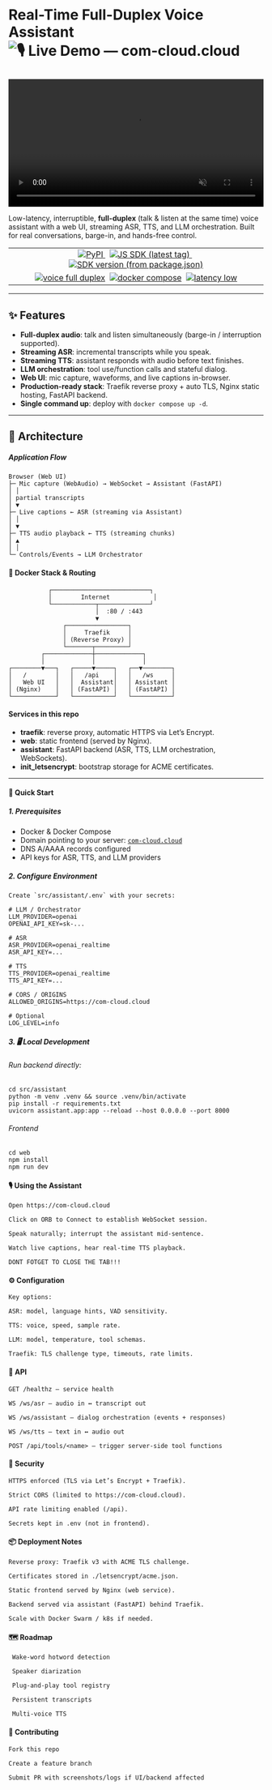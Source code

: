 # Real-Time Full-Duplex Voice Assistant <img alt="🎙️ Live Demo — com-cloud.cloud" src="https://img.shields.io/badge/%F0%9F%8E%99%EF%B8%8F%20Live%20Demo-com--cloud.cloud-orange?style=for-the-badge"/> </p>
<video
  src="https://github.com/leo007-htun/full_duplex_assistant/releases/download/v-media-1/full_duplex.mp4"
  controls muted playsinline width="100%">
</video>

Low-latency, interruptible, **full-duplex** (talk & listen at the same time) voice assistant with a web UI, streaming ASR, TTS, and LLM orchestration. Built for real conversations, barge-in, and hands-free control.

<table align="center">
  <tr>
    <td align="center">
      <a href="https://pypi.org/project/full-duplex-assistant/">
        <img alt="PyPI"
             src="https://img.shields.io/pypi/v/full-duplex-assistant.svg?logo=pypi&label=PyPI&style=for-the-badge">
      </a>&nbsp;
      <a href="https://github.com/leo007-htun/full_duplex_assistant/releases">
        <img alt="JS SDK (latest tag)"
             src="https://img.shields.io/github/v/tag/leo007-htun/full_duplex_assistant?label=JS%20SDK&filter=js-v%2A&style=for-the-badge">
      </a>&nbsp;
      <a href="https://github.com/leo007-htun/full_duplex_assistant/tree/main/sdk-js">
        <img alt="SDK version (from package.json)"
             src="https://img.shields.io/github/package-json/v/leo007-htun/full_duplex_assistant?filename=sdk-js/package.json&label=SDK%20version&style=for-the-badge">
      </a>
    </td>
  </tr>
  <tr>
    <td align="center">
      <a href="#"><img alt="voice full duplex" src="https://img.shields.io/badge/voice-full--duplex-4A90E2?style=for-the-badge"></a>&nbsp;
      <a href="https://docs.docker.com/compose/"><img alt="docker compose" src="https://img.shields.io/badge/docker-compose-0db7ed?logo=docker&logoColor=white&style=for-the-badge"></a>&nbsp;
      <a href="#"><img alt="latency low" src="https://img.shields.io/badge/latency-low-brightgreen?style=for-the-badge"></a>
    </td>
  </tr>
</table>



---

## ✨ Features

- **Full-duplex audio**: talk and listen simultaneously (barge-in / interruption supported).
- **Streaming ASR**: incremental transcripts while you speak.
- **Streaming TTS**: assistant responds with audio before text finishes.
- **LLM orchestration**: tool use/function calls and stateful dialog.
- **Web UI**: mic capture, waveforms, and live captions in-browser.
- **Production-ready stack**: Traefik reverse proxy + auto TLS, Nginx static hosting, FastAPI backend.
- **Single command up**: deploy with `docker compose up -d`.

---

## 🧭 Architecture

##### Application Flow

    Browser (Web UI)
    ├─ Mic capture (WebAudio) → WebSocket → Assistant (FastAPI)
    │ │
    │ partial transcripts
    │ ▼
    ├─ Live captions ← ASR (streaming via Assistant)
    │ │
    │ ▼
    ├─ TTS audio playback ← TTS (streaming chunks)
    │ ▲
    │ │
    └─ Controls/Events → LLM Orchestrator

#### 🐋 Docker Stack & Routing

               ┌───────────────────────────┐
               │        Internet            │
               └────────────┬──────────────┘
                            │  :80 / :443
                            ▼
                   ┌─────────────────┐
                   │     Traefik     │
                   │ (Reverse Proxy) │
                   └───────┬─────────┘
             ┌─────────────┼─────────────┐
             │             │             │
    ┌────────▼───┐   ┌─────▼─────┐   ┌──▼────────┐
    │   /        │   │   /api    │   │   /ws     │
    │   Web UI   │   │  Assistant│   │ Assistant │
    │ (Nginx)    │   │ (FastAPI) │   │ (FastAPI) │
    └────────────┘   └───────────┘   └───────────┘

  
#### Services in this repo

- **traefik**: reverse proxy, automatic HTTPS via Let’s Encrypt.
- **web**: static frontend (served by Nginx).
- **assistant**: FastAPI backend (ASR, TTS, LLM orchestration, WebSockets).
- **init_letsencrypt**: bootstrap storage for ACME certificates.

---

#### 🚀 Quick Start

##### 1. Prerequisites
- Docker & Docker Compose
- Domain pointing to your server: [`com-cloud.cloud`](https://com-cloud.cloud)
- DNS A/AAAA records configured
- API keys for ASR, TTS, and LLM providers

##### 2. Configure Environment

    Create `src/assistant/.env` with your secrets:

    # LLM / Orchestrator
    LLM_PROVIDER=openai
    OPENAI_API_KEY=sk-...
    
    # ASR
    ASR_PROVIDER=openai_realtime
    ASR_API_KEY=...
    
    # TTS
    TTS_PROVIDER=openai_realtime
    TTS_API_KEY=...
    
    # CORS / ORIGINS
    ALLOWED_ORIGINS=https://com-cloud.cloud
    
    # Optional
    LOG_LEVEL=info


##### 3. 🖥️ Local Development

###### Run backend directly:

    cd src/assistant
    python -m venv .venv && source .venv/bin/activate
    pip install -r requirements.txt
    uvicorn assistant.app:app --reload --host 0.0.0.0 --port 8000

###### Frontend
    cd web
    npm install
    npm run dev

#### 🎙️ Using the Assistant

    Open https://com-cloud.cloud
    
    Click on ORB to Connect to establish WebSocket session.
    
    Speak naturally; interrupt the assistant mid-sentence.
    
    Watch live captions, hear real-time TTS playback.
    
    DONT FOTGET TO CLOSE THE TAB!!!

#### ⚙️ Configuration

    Key options:
    
    ASR: model, language hints, VAD sensitivity.
    
    TTS: voice, speed, sample rate.
    
    LLM: model, temperature, tool schemas.
    
    Traefik: TLS challenge type, timeouts, rate limits.

#### 🔌 API

    GET /healthz – service health
    
    WS /ws/asr – audio in ↔ transcript out
    
    WS /ws/assistant – dialog orchestration (events + responses)
    
    WS /ws/tts – text in ↔ audio out
    
    POST /api/tools/<name> – trigger server-side tool functions

#### 🔐 Security

    HTTPS enforced (TLS via Let’s Encrypt + Traefik).
    
    Strict CORS (limited to https://com-cloud.cloud).
    
    API rate limiting enabled (/api).
    
    Secrets kept in .env (not in frontend).

#### 📦 Deployment Notes

    Reverse proxy: Traefik v3 with ACME TLS challenge.
    
    Certificates stored in ./letsencrypt/acme.json.
    
    Static frontend served by Nginx (web service).
    
    Backend served via assistant (FastAPI) behind Traefik.
    
    Scale with Docker Swarm / k8s if needed.

#### 🗺️ Roadmap

     Wake-word hotword detection
    
     Speaker diarization
    
     Plug-and-play tool registry
    
     Persistent transcripts
    
     Multi-voice TTS

#### 🤝 Contributing

    Fork this repo
    
    Create a feature branch
    
    Submit PR with screenshots/logs if UI/backend affected
